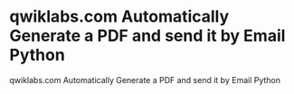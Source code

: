 # qwiklabs.com Automatically Generate a PDF and send it by Email Python
 qwiklabs.com Automatically Generate a PDF and send it by Email Python
